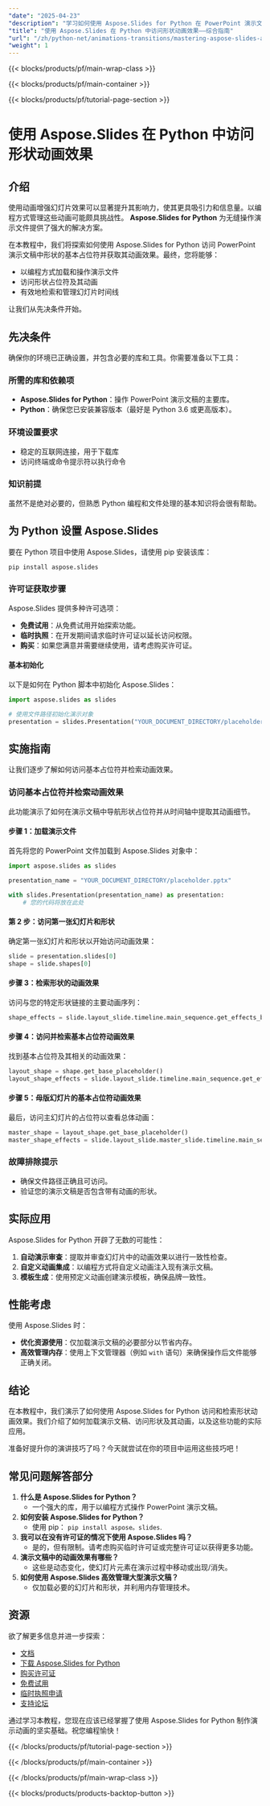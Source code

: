 ```yaml
---
"date": "2025-04-23"
"description": "学习如何使用 Aspose.Slides for Python 在 PowerPoint 演示文稿中访问和管理形状动画效果。本指南涵盖从设置到实际应用的所有内容。"
"title": "使用 Aspose.Slides 在 Python 中访问形状动画效果——综合指南"
"url": "/zh/python-net/animations-transitions/mastering-aspose-slides-access-shape-animation-python/"
"weight": 1
---
```


{{< blocks/products/pf/main-wrap-class >}}

{{< blocks/products/pf/main-container >}}

{{< blocks/products/pf/tutorial-page-section >}}
# 使用 Aspose.Slides 在 Python 中访问形状动画效果

## 介绍

使用动画增强幻灯片效果可以显著提升其影响力，使其更具吸引力和信息量。以编程方式管理这些动画可能颇具挑战性。 **Aspose.Slides for Python** 为无缝操作演示文件提供了强大的解决方案。

在本教程中，我们将探索如何使用 Aspose.Slides for Python 访问 PowerPoint 演示文稿中形状的基本占位符并获取其动画效果。最终，您将能够：
- 以编程方式加载和操作演示文件
- 访问形状占位符及其动画
- 有效地检索和管理幻灯片时间线

让我们从先决条件开始。

## 先决条件

确保你的环境已正确设置，并包含必要的库和工具。你需要准备以下工具：

### 所需的库和依赖项
- **Aspose.Slides for Python**：操作 PowerPoint 演示文稿的主要库。
- **Python**：确保您已安装兼容版本（最好是 Python 3.6 或更高版本）。

### 环境设置要求
- 稳定的互联网连接，用于下载库
- 访问终端或命令提示符以执行命令

### 知识前提
虽然不是绝对必要的，但熟悉 Python 编程和文件处理的基本知识将会很有帮助。

## 为 Python 设置 Aspose.Slides

要在 Python 项目中使用 Aspose.Slides，请使用 pip 安装该库：

```bash
pip install aspose.slides
```

### 许可证获取步骤
Aspose.Slides 提供多种许可选项：
- **免费试用**：从免费试用开始探索功能。
- **临时执照**：在开发期间请求临时许可证以延长访问权限。
- **购买**：如果您满意并需要继续使用，请考虑购买许可证。

#### 基本初始化
以下是如何在 Python 脚本中初始化 Aspose.Slides：

```python
import aspose.slides as slides

# 使用文件路径初始化演示对象
presentation = slides.Presentation("YOUR_DOCUMENT_DIRECTORY/placeholder.pptx")
```

## 实施指南

让我们逐步了解如何访问基本占位符并检索动画效果。

### 访问基本占位符并检索动画效果
此功能演示了如何在演示文稿中导航形状占位符并从时间轴中提取其动画细节。

#### 步骤 1：加载演示文件
首先将您的 PowerPoint 文件加载到 Aspose.Slides 对象中：

```python
import aspose.slides as slides

presentation_name = "YOUR_DOCUMENT_DIRECTORY/placeholder.pptx"

with slides.Presentation(presentation_name) as presentation:
    # 您的代码将放在此处
```

#### 第 2 步：访问第一张幻灯片和形状
确定第一张幻灯片和形状以开始访问动画效果：

```python
slide = presentation.slides[0]
shape = slide.shapes[0]
```

#### 步骤 3：检索形状的动画效果
访问与您的特定形状链接的主要动画序列：

```python
shape_effects = slide.layout_slide.timeline.main_sequence.get_effects_by_shape(shape)
```

#### 步骤 4：访问并检索基本占位符动画效果
找到基本占位符及其相关的动画效果：

```python
layout_shape = shape.get_base_placeholder()
layout_shape_effects = slide.layout_slide.timeline.main_sequence.get_effects_by_shape(layout_shape)
```

#### 步骤 5：母版幻灯片的基本占位符动画效果
最后，访问主幻灯片的占位符以查看总体动画：

```python
master_shape = layout_shape.get_base_placeholder()
master_shape_effects = slide.layout_slide.master_slide.timeline.main_sequence.get_effects_by_shape(master_shape)
```

### 故障排除提示
- 确保文件路径正确且可访问。
- 验证您的演示文稿是否包含带有动画的形状。

## 实际应用
Aspose.Slides for Python 开辟了无数的可能性：
1. **自动演示审查**：提取并审查幻灯片中的动画效果以进行一致性检查。
2. **自定义动画集成**：以编程方式将自定义动画注入现有演示文稿。
3. **模板生成**：使用预定义动画创建演示模板，确保品牌一致性。

## 性能考虑
使用 Aspose.Slides 时：
- **优化资源使用**：仅加载演示文稿的必要部分以节省内存。
- **高效管理内存**：使用上下文管理器（例如 `with` 语句）来确保操作后文件能够正确关闭。

## 结论
在本教程中，我们演示了如何使用 Aspose.Slides for Python 访问和检索形状动画效果。我们介绍了如何加载演示文稿、访问形状及其动画，以及这些功能的实际应用。

准备好提升你的演讲技巧了吗？今天就尝试在你的项目中运用这些技巧吧！

## 常见问题解答部分
1. **什么是 Aspose.Slides for Python？**
   - 一个强大的库，用于以编程方式操作 PowerPoint 演示文稿。
2. **如何安装 Aspose.Slides for Python？**
   - 使用 pip： `pip install aspose。slides`.
3. **我可以在没有许可证的情况下使用 Aspose.Slides 吗？**
   - 是的，但有限制。请考虑购买临时许可证或完整许可证以获得更多功能。
4. **演示文稿中的动画效果有哪些？**
   - 这些是动态变化，使幻灯片元素在演示过程中移动或出现/消失。
5. **如何使用 Aspose.Slides 高效管理大型演示文稿？**
   - 仅加载必要的幻灯片和形状，并利用内存管理技术。

## 资源
欲了解更多信息并进一步探索：
- [文档](https://reference.aspose.com/slides/python-net/)
- [下载 Aspose.Slides for Python](https://releases.aspose.com/slides/python-net/)
- [购买许可证](https://purchase.aspose.com/buy)
- [免费试用](https://releases.aspose.com/slides/python-net/)
- [临时执照申请](https://purchase.aspose.com/temporary-license/)
- [支持论坛](https://forum.aspose.com/c/slides/11)

通过学习本教程，您现在应该已经掌握了使用 Aspose.Slides for Python 制作演示动画的坚实基础。祝您编程愉快！

{{< /blocks/products/pf/tutorial-page-section >}}

{{< /blocks/products/pf/main-container >}}

{{< /blocks/products/pf/main-wrap-class >}}

{{< blocks/products/products-backtop-button >}}